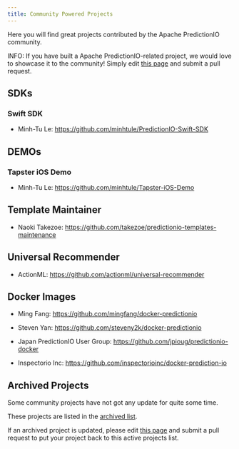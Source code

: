 ```yaml
---
title: Community Powered Projects
---
```


<!--
Licensed to the Apache Software Foundation (ASF) under one or more
contributor license agreements.  See the NOTICE file distributed with
this work for additional information regarding copyright ownership.
The ASF licenses this file to You under the Apache License, Version 2.0
(the "License"); you may not use this file except in compliance with
the License.  You may obtain a copy of the License at

    http://www.apache.org/licenses/LICENSE-2.0

Unless required by applicable law or agreed to in writing, software
distributed under the License is distributed on an "AS IS" BASIS,
WITHOUT WARRANTIES OR CONDITIONS OF ANY KIND, either express or implied.
See the License for the specific language governing permissions and
limitations under the License.
-->

Here you will find great projects contributed by the Apache PredictionIO
community.

INFO: If you have built a Apache PredictionIO-related project, we
would love to showcase it to the community! Simply edit [this
page](https://github.com/apache/predictionio/blob/livedoc/docs/manual/source/community/projects.html.md)
and submit a pull request.

## SDKs

### Swift SDK

 - Minh-Tu Le: https://github.com/minhtule/PredictionIO-Swift-SDK


## DEMOs

### Tapster iOS Demo

 - Minh-Tu Le: https://github.com/minhtule/Tapster-iOS-Demo


## Template Maintainer

 - Naoki Takezoe: https://github.com/takezoe/predictionio-templates-maintenance


## Universal Recommender

 - ActionML: https://github.com/actionml/universal-recommender


## Docker Images

 - Ming Fang: https://github.com/mingfang/docker-predictionio

 - Steven Yan: https://github.com/steveny2k/docker-predictionio

 - Japan PredictionIO User Group: https://github.com/jpioug/predictionio-docker

 - Inspectorio Inc: https://github.com/inspectorioinc/docker-prediction-io


## Archived Projects

Some community projects have not got any update for quite some time.

These projects are listed in the [archived list](/archived/community/).

If an archived project is updated, please edit [this
page](https://github.com/apache/predictionio/blob/livedoc/docs/manual/source/community/projects.html.md)
and submit a pull request to put your project back to this active projects list.

